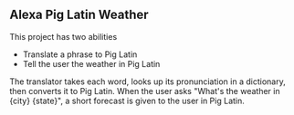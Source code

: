 ## Alexa Pig Latin Weather
This project has two abilities
* Translate a phrase to Pig Latin
* Tell the user the weather in Pig Latin

The translator takes each word, looks up its pronunciation in a dictionary, then converts it to Pig Latin.
When the user asks "What's the weather in {city} {state}", a short forecast is given to the user in Pig Latin.
